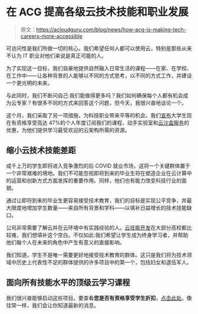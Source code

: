 # 在 ACG 提高各级云技术技能和职业发展

> 原文：<https://acloudguru.com/blog/news/how-acg-is-making-tech-careers-more-accessible>

可访问性是我们所做一切的核心。我们希望任何人都可以使用云，特别是那些从来不认为 IT 职业对他们来说是真正可能的人。

为了实现这一目标，我们自豪地提供自然融入日常生活的课程——在家、在学校、在工作中——让各种背景的人能够以不同的方式思考，以不同的方式工作，并建设一个更光明的未来。

与此同时，我们不断问自己:我们能做得更多吗？我们如何确保每个人都有机会成为云专家？有很多不同的方式来回答这个问题，但今天，我很兴奋地谈论一个。

这个月，我们采取了另一项措施，为科技职业带来平等的机会。我们[宣布](https://acloudguru.com/blog/news/a-cloud-guru-opens-doors-to-cloud-careers-for-upcoming-college-university-grads)大学生现在有资格享受高达 47%的个人年度订阅我们的课程、动手实验室和[云沙盒服务](https://acloudguru.com/platform/cloud-sandbox-playgrounds)的优惠，为他们提供学习最受欢迎的云架构所需的资源。

## 缩小云技术技能差距

成千上万的学生即将进入竞争激烈的后 COVID 就业市场，这将一个关键群体置于一个非常艰难的境地。我们不可能忽视即将到来的毕业生将在塑造企业在云计算中的运营和创新方式方面发挥的重要作用。同样，他们也有能力改变科技行业的面貌。

通过让即将到来的毕业生更容易接受技术教育，我们的目标是实现公平竞争，并最大限度地增加学生数量——来自所有背景和学科——以填补日益增长的技术技能缺口。

公司非常需要了解云并在云环境中有实践经验的人。[云技能开发](https://acloudguru.com/solutions/individuals)在大部分高校都比较难，我们想填补这个空白。不仅如此:我们希望让学生成为终身学习者，并帮助他们每个人在未来的角色中产生有意义的直接影响。

我们知道，学生不是唯一需要更好地接受技术教育的群体。这只是我们将为技术领域中历史上代表性不足的群体提供的许多项目中的第一个，包括妇女和退伍军人。

## 面向所有技能水平的顶级云学习课程

我们很兴奋能够启动这些项目。要查看**您是否有资格享受学生折扣**，[点击此处](https://get.acloudguru.com/students)。像往常一样，我们会让你知道最新的消息。